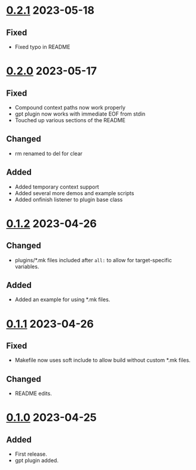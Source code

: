 # [0.2.1](https://github.com/jpcx/llmq/tree/0.2.1) 2023-05-18

## Fixed

- Fixed typo in README

# [0.2.0](https://github.com/jpcx/llmq/tree/0.2.0) 2023-05-17

## Fixed

- Compound context paths now work properly
- gpt plugin now works with immediate EOF from stdin
- Touched up various sections of the README

## Changed

- rm renamed to del for clear

## Added

- Added temporary context support
- Added several more demos and example scripts
- Added onfinish listener to plugin base class

# [0.1.2](https://github.com/jpcx/llmq/tree/0.1.2) 2023-04-26

## Changed

- plugins/\*.mk files included after `all:` to allow for target-specific variables.

## Added

- Added an example for using \*.mk files.

# [0.1.1](https://github.com/jpcx/llmq/tree/0.1.1) 2023-04-26

## Fixed

- Makefile now uses soft include to allow build without custom \*.mk files.

## Changed

- README edits.

# [0.1.0](https://github.com/jpcx/llmq/tree/0.1.0) 2023-04-25

## Added

- First release.
- gpt plugin added.

